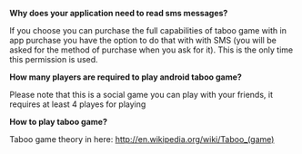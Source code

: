 **Why does your application need to read sms messages?**

If you choose you can purchase the full capabilities of taboo game with in app purchase you have the option to do that with with SMS (you will be asked for the method of purchase when you ask for it). This is the only time this permission is used.

**How many players are required to play android taboo game?**

Please note that this is a social game you can play with your friends, it requires at least 4 playes for playing

**How to play taboo game?**

Taboo game theory in here: http://en.wikipedia.org/wiki/Taboo_(game)